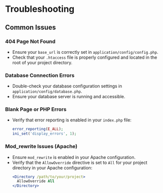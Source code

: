 # Troubleshooting

## Common Issues

### 404 Page Not Found

- Ensure your `base_url` is correctly set in `application/config/config.php`.
- Check that your `.htaccess` file is properly configured and located in the root of your project directory.

### Database Connection Errors

- Double-check your database configuration settings in `application/config/database.php`.
- Ensure your database server is running and accessible.

### Blank Page or PHP Errors

- Verify that error reporting is enabled in your `index.php` file:
  ```php
  error_reporting(E_ALL);
  ini_set('display_errors', 1);

### Mod_rewrite Issues (Apache)

- Ensure `mod_rewrite` is enabled in your Apache configuration.
- Verify that the `AllowOverride` directive is set to `All` for your project directory in your Apache configuration:
  ```apache
  <Directory /path/to/your/project>
    AllowOverride All
  </Directory>
